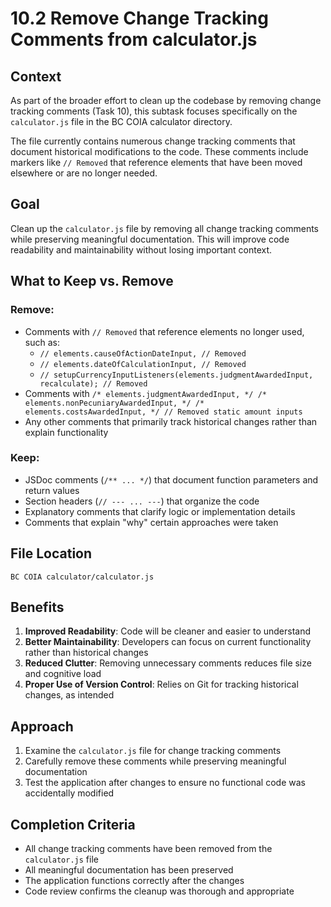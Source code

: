 # 10.2 Remove Change Tracking Comments from calculator.js

## Context

As part of the broader effort to clean up the codebase by removing change tracking comments (Task 10), this subtask focuses specifically on the `calculator.js` file in the BC COIA calculator directory.

The file currently contains numerous change tracking comments that document historical modifications to the code. These comments include markers like `// Removed` that reference elements that have been moved elsewhere or are no longer needed.

## Goal

Clean up the `calculator.js` file by removing all change tracking comments while preserving meaningful documentation. This will improve code readability and maintainability without losing important context.

## What to Keep vs. Remove

### Remove:
- Comments with `// Removed` that reference elements no longer used, such as:
  - `// elements.causeOfActionDateInput, // Removed`
  - `// elements.dateOfCalculationInput, // Removed`
  - `// setupCurrencyInputListeners(elements.judgmentAwardedInput, recalculate); // Removed`
- Comments with `/* elements.judgmentAwardedInput, */ /* elements.nonPecuniaryAwardedInput, */ /* elements.costsAwardedInput, */ // Removed static amount inputs`
- Any other comments that primarily track historical changes rather than explain functionality

### Keep:
- JSDoc comments (`/** ... */`) that document function parameters and return values
- Section headers (`// --- ... ---`) that organize the code
- Explanatory comments that clarify logic or implementation details
- Comments that explain "why" certain approaches were taken

## File Location

`BC COIA calculator/calculator.js`

## Benefits

1. **Improved Readability**: Code will be cleaner and easier to understand
2. **Better Maintainability**: Developers can focus on current functionality rather than historical changes
3. **Reduced Clutter**: Removing unnecessary comments reduces file size and cognitive load
4. **Proper Use of Version Control**: Relies on Git for tracking historical changes, as intended

## Approach

1. Examine the `calculator.js` file for change tracking comments
2. Carefully remove these comments while preserving meaningful documentation
3. Test the application after changes to ensure no functional code was accidentally modified

## Completion Criteria

- All change tracking comments have been removed from the `calculator.js` file
- All meaningful documentation has been preserved
- The application functions correctly after the changes
- Code review confirms the cleanup was thorough and appropriate
